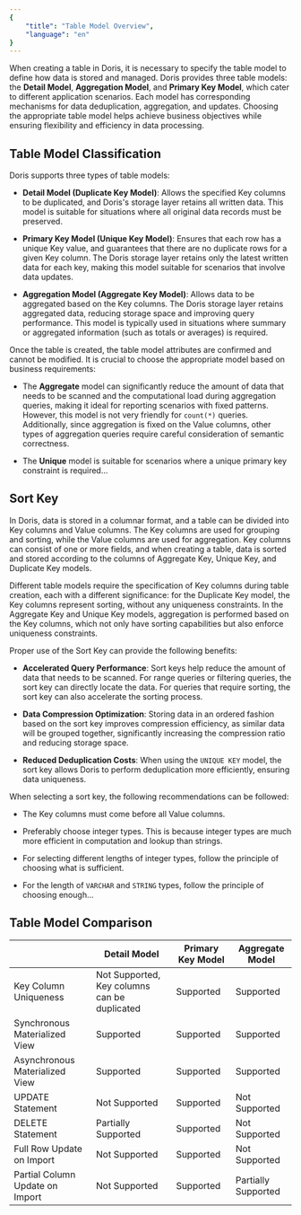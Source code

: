 ```yaml
---
{
    "title": "Table Model Overview",
    "language": "en"
}
---
```


<!--
Licensed to the Apache Software Foundation (ASF) under one
or more contributor license agreements.  See the NOTICE file
distributed with this work for additional information
regarding copyright ownership.  The ASF licenses this file
to you under the Apache License, Version 2.0 (the
"License"); you may not use this file except in compliance
with the License.  You may obtain a copy of the License at

  http://www.apache.org/licenses/LICENSE-2.0

Unless required by applicable law or agreed to in writing,
software distributed under the License is distributed on an
"AS IS" BASIS, WITHOUT WARRANTIES OR CONDITIONS OF ANY
KIND, either express or implied.  See the License for the
specific language governing permissions and limitations
under the License.
-->

When creating a table in Doris, it is necessary to specify the table model to define how data is stored and managed. Doris provides three table models: the **Detail Model**, **Aggregation Model**, and **Primary Key Model**, which cater to different application scenarios. Each model has corresponding mechanisms for data deduplication, aggregation, and updates. Choosing the appropriate table model helps achieve business objectives while ensuring flexibility and efficiency in data processing.

## Table Model Classification

Doris supports three types of table models:

* **Detail Model (Duplicate Key Model)**: Allows the specified Key columns to be duplicated, and Doris's storage layer retains all written data. This model is suitable for situations where all original data records must be preserved.

* **Primary Key Model (Unique Key Model)**: Ensures that each row has a unique Key value, and guarantees that there are no duplicate rows for a given Key column. The Doris storage layer retains only the latest written data for each key, making this model suitable for scenarios that involve data updates.

* **Aggregation Model (Aggregate Key Model)**: Allows data to be aggregated based on the Key columns. The Doris storage layer retains aggregated data, reducing storage space and improving query performance. This model is typically used in situations where summary or aggregated information (such as totals or averages) is required.

Once the table is created, the table model attributes are confirmed and cannot be modified. It is crucial to choose the appropriate model based on business requirements:

* The **Aggregate** model can significantly reduce the amount of data that needs to be scanned and the computational load during aggregation queries, making it ideal for reporting scenarios with fixed patterns. However, this model is not very friendly for `count(*)` queries. Additionally, since aggregation is fixed on the Value columns, other types of aggregation queries require careful consideration of semantic correctness.

* The **Unique** model is suitable for scenarios where a unique primary key constraint is required...



## Sort Key

In Doris, data is stored in a columnar format, and a table can be divided into Key columns and Value columns. The Key columns are used for grouping and sorting, while the Value columns are used for aggregation. Key columns can consist of one or more fields, and when creating a table, data is sorted and stored according to the columns of Aggregate Key, Unique Key, and Duplicate Key models.

Different table models require the specification of Key columns during table creation, each with a different significance: for the Duplicate Key model, the Key columns represent sorting, without any uniqueness constraints. In the Aggregate Key and Unique Key models, aggregation is performed based on the Key columns, which not only have sorting capabilities but also enforce uniqueness constraints.

Proper use of the Sort Key can provide the following benefits:

* **Accelerated Query Performance**: Sort keys help reduce the amount of data that needs to be scanned. For range queries or filtering queries, the sort key can directly locate the data. For queries that require sorting, the sort key can also accelerate the sorting process.

* **Data Compression Optimization**: Storing data in an ordered fashion based on the sort key improves compression efficiency, as similar data will be grouped together, significantly increasing the compression ratio and reducing storage space.

* **Reduced Deduplication Costs**: When using the `UNIQUE KEY` model, the sort key allows Doris to perform deduplication more efficiently, ensuring data uniqueness.

When selecting a sort key, the following recommendations can be followed:

* The Key columns must come before all Value columns.

* Preferably choose integer types. This is because integer types are much more efficient in computation and lookup than strings.

* For selecting different lengths of integer types, follow the principle of choosing what is sufficient.

* For the length of `VARCHAR` and `STRING` types, follow the principle of choosing enough...

## Table Model Comparison

|           | Detail Model       | Primary Key Model | Aggregate Model |
| --------- | ------------------ | ----------------- | --------------- |
| Key Column Uniqueness | Not Supported, Key columns can be duplicated | Supported | Supported |
| Synchronous Materialized View | Supported | Supported | Supported |
| Asynchronous Materialized View | Supported | Supported | Supported |
| UPDATE Statement | Not Supported | Supported | Not Supported |
| DELETE Statement | Partially Supported | Supported | Not Supported |
| Full Row Update on Import | Not Supported | Supported | Not Supported |
| Partial Column Update on Import | Not Supported | Supported | Partially Supported |
